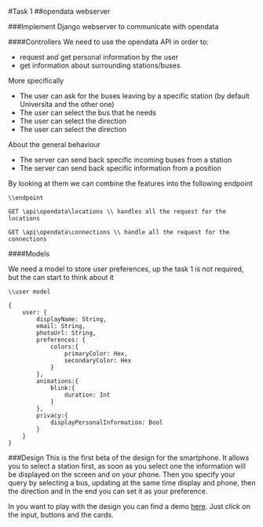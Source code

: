 #Task 1
##opendata webserver

###Implement Django webserver to communicate with opendata

####Controllers
We need to use the opendata API in order to:

* request and get personal information by the user
* get information about surrounding stations/buses

More specifically

* The user can ask for the buses leaving by a specific station (by default Universita and the other one)
* The user can select the bus that he needs
* The user can select the direction
* The user can select the direction

About the general behaviour

* The server can send back specific incoming buses from a station
* The server can send back specific information from a position

By looking at them we can combine the features into the following endpoint

```
\\endpoint

GET \api\opendata\locations \\ handles all the request for the locations

GET \api\opendata\connections \\ handle all the request for the connections
```


####Models

We need a model to store user preferences, up the task 1 is not required, but the can start to think about it

```
\\user model

{
    user: {
        displayName: String,
        email: String,
        photoUrl: String,
        preferences: {
            colors:{
	            primaryColor: Hex,
	            secondaryColor: Hex
            }
        },
        animations:{
            blink:{
	            duration: Int
            }
        },
        privacy:{
            displayPersonalInformation: Bool
        }
    }
}

```

###Design
This is the first beta of the design for the smartphone. It allows you to select a station first, as soon as you select one the information will be displayed on the screen and on your phone. Then you specify your query by selecting a bus, updating at the same time display and phone, then the direction and in the end you can set it as your preference.

In you want to play with the design you can find a demo [here](https://xd.adobe.com/view/a7da5e66-2500-4469-befb-08b62c0720e4/). Just click on the input, buttons and the cards.